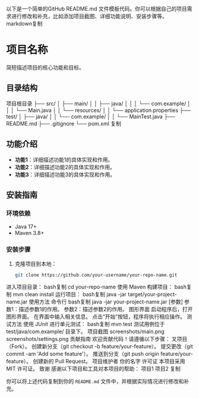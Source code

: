 以下是一个简单的GitHub README.md 文件模板代码。你可以根据自己的项目需求进行修改和补充，比如添加项目截图、详细功能说明、安装步骤等。
markdown复制
# 项目名称

简短描述项目的核心功能和目标。

## 目录结构
项目根目录
├── src/
│   ├── main/
│   │   ├── java/
│   │   │   └── com.example/
│   │   │       └── Main.java
│   │   └── resources/
│   │       └── application.properties
├── test/
│   ├── java/
│   │   └── com.example/
│   │       └── MainTest.java
├── README.md
├── .gitignore
└── pom.xml
复制

## 功能介绍
- **功能1**：详细描述功能1的具体实现和作用。
- **功能2**：详细描述功能2的具体实现和作用。
- **功能3**：详细描述功能3的具体实现和作用。

## 安装指南
### 环境依赖
- Java 17+
- Maven 3.8+

### 安装步骤
1. 克隆项目到本地：
   ```bash
   git clone https://github.com/your-username/your-repo-name.git
进入项目目录：
bash复制
cd your-repo-name
使用 Maven 构建项目：
bash复制
mvn clean install
运行项目：
bash复制
java -jar target/your-project-name.jar
使用方法
命令行
bash复制
java -jar your-project-name.jar [参数]
参数1：描述参数1的作用。
参数2：描述参数2的作用。
图形界面
启动程序后，打开图形界面。
在界面中输入相关信息。
点击“开始”按钮，程序将执行相应操作。
测试方法
使用 JUnit 进行单元测试：
bash复制
mvn test
测试用例位于 test/java/com.example/ 目录下。
项目截图
screenshots/main.png
screenshots/settings.png
贡献指南
欢迎贡献代码！请遵循以下步骤：
叉项目（Fork）。
创建新分支（git checkout -b feature/your-feature）。
提交更改（git commit -am 'Add some feature'）。
推送到分支（git push origin feature/your-feature）。
创建新的 Pull Request。
项目维护者
你的名字
许可证
本项目采用 MIT 许可证。
致谢
感谢以下项目和工具对本项目的帮助：
项目1
项目2
复制

你可以将上述代码复制到你的 `README.md` 文件中，并根据实际情况进行修改和补充。
